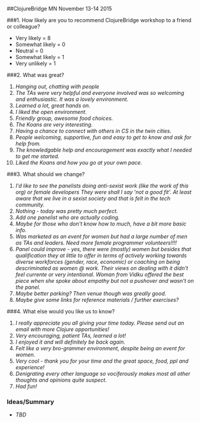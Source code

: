 ##ClojureBridge MN November 13-14 2015

###1. How likely are you to recommend  ClojureBridge workshop to a friend or colleague?
- Very likely = 8
- Somewhat likely = 0
- Neutral = 0
- Somewhat likely = 1
- Very unlikely = 1

###2. What was great?
1. _Hanging out, chatting with people_
1. _The TAs were very helpful and everyone involved was so welcoming and enthusiastic. It was a lovely environment._
1. _Learned a lot, great hands on._
1. _I liked the open environment._
1. _Friendly group, awesome food choices._
1. _The Koans are very interesting._
1. _Having a chance to connect with others in CS in the twin cities._
1. _People welcoming, supportive, fun and easy to get to know and ask for help from._
1. _The knowledgable help and encouragement was exactly what I needed to get me started._
1. _Liked the Koans and how you go at your own pace._

###3. What should we change?
1. _I'd like to see the panelists doing anti-sexist work (like the work of this org) or female developers They were shall I say 'not a good fit'. At least aware that we live in a sexist society and that is felt in the tech community._
1. _Nothing - today was pretty much perfect._
1. _Add one panelist who are actually coding._
1. _Maybe for those who don't know how to much, have a bit more basic info._
1. _Was marketed as an event for women but had a large number of men as TAs and leaders. Need more female programmer volunteers!!!!_
1. _Panel could improve - yes, there were (mostly) women but besides that qualification they at little to offer in terms of actively working towards diverse workforces (gender, race, economic) or coaching on being descriminated as women @ work. Their views on dealing with it didn't feel currente or very intentional. Woman from Vidku offered the best piece when she spoke about empathy but not a pushover and wasn't on the panel._
1. _Maybe better parking? Then venue though was greally good._
1. _Maybe give some links for reference materials / further exercises?_

###4. What else would you like us to know?
1. _I really appreciate you all giving your time today. Please send out an email with more Clojure opportunities!_
1. _Very encouraging, patient TAs, learned a lot!_
1. _I enjoyed it and will definitely be back again._
1. _Felt like a very bro-grammer environment, despite being an event for women._
1. _Very cool - thank you for your time and the great space, food, ppl and experience!_
1. _Denigrating *every* other language so vociferously makes most all other thoughts and opinions quite suspect._
1. _Had fun!_

### Ideas/Summary
- _TBD_
